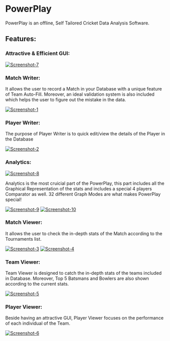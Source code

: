 # PowerPlay
PowerPlay is an offline, Self Tailored Cricket Data Analysis Software.

## Features:

### Attractive & Efficient GUI:

<a href="https://ibb.co/5jdwwpM"><img src="https://i.ibb.co/rpgNN87/Screenshot-7.png" alt="Screenshot-7" border="0"></a>

### Match Writer:

It allows the user to record a Match in your Database with a unique feature of Team Auto-Fill. Moreover, an ideal validation system is also included which helps the user to figure out the mistake in the data.

<a href="https://ibb.co/3Yckx4N"><img src="https://i.ibb.co/qFpxH7s/Screenshot-1.png" alt="Screenshot-1" border="0"></a>

### Player Writer:

The purpose of Player Writer is to quick edit/view the details of the Player in the Database

<a href="https://ibb.co/Nj0LrX3"><img src="https://i.ibb.co/pzH3QgP/Screenshot-2.png" alt="Screenshot-2" border="0"></a>

### Analytics:

<a href="https://ibb.co/xz40Ndw"><img src="https://i.ibb.co/F8PMFCc/Screenshot-8.png" alt="Screenshot-8" border="0"></a>

Analytics is the most cruicial part of the PowerPlay, this part includes all the Graphical Representation of the stats and includes a special 4 players Comparator as well. 32 different Graph Modes are what makes PowerPlay special!

<a href="https://ibb.co/nzt4LWd"><img src="https://i.ibb.co/QrthK5S/Screenshot-9.png" alt="Screenshot-9" border="0"></a>
<a href="https://ibb.co/n7dt84X"><img src="https://i.ibb.co/sKxzJcT/Screenshot-10.png" alt="Screenshot-10" border="0"></a>

### Match Viewer:

It allows the user to check the in-depth stats of the Match according to the Tournaments list.

<a href="https://ibb.co/TbnG2mn"><img src="https://i.ibb.co/qW48jk4/Screenshot-3.png" alt="Screenshot-3" border="0"></a>
<a href="https://ibb.co/BzBJVKF"><img src="https://i.ibb.co/0DrLjVv/Screenshot-4.png" alt="Screenshot-4" border="0"></a>

### Team Viewer:

Team Viewer is designed to catch the in-depth stats of the teams included in Database. Moreover, Top 5 Batsmans and Bowlers are also shown according to the current stats.

<a href="https://ibb.co/D1wgg6j"><img src="https://i.ibb.co/NFWnnkG/Screenshot-5.png" alt="Screenshot-5" border="0"></a>

### Player Viewer:

Beside having an attractive GUI, Player Viewer focuses on the performance of each individual of the Team.

<a href="https://ibb.co/hyR7JRd"><img src="https://i.ibb.co/s2vmdv1/Screenshot-6.png" alt="Screenshot-6" border="0"></a>



